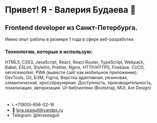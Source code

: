 # Привет! Я - Валерия Будаева 👋 

## Frontend developer из Санкт-Петербурга.
 
Имею опыт работы в размере 1 года в сфере
веб-разработки.

### Технологии, которые я использую:

HTML5, CSS3, JavaScript, React, React Router, TypeScript, Webpack, Babel, ESLint, Stylelint, Prettier, Nginx, HTTP/HTTPS, Firebase, CI/CD, serviceworker, PWA (вывести сайт как мобильное приложение). 
DevTools, Git, БЭМ, Figma, Верстка адаптивная, резиновая, семантическая, кроссбраузерная. 
Доступность, производительность, локализация, авторизация. 
UI-библиотеки (Bootstrap, MUI, Ant Design)


#

- :telephone_receiver: +7(900)-656-02-16
- :email: lera.seagull@yandex.ru
- Telegram: @leraseagull
